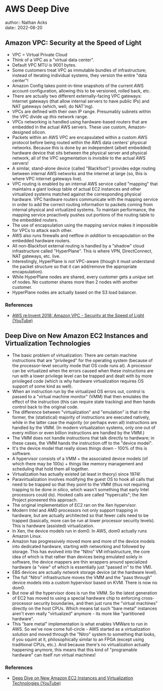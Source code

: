 # AWS Deep Dive

author:: Nathan Acks  
date:: 2022-08-20

## Amazon VPC: Security at the Speed of Light

* VPC = Virtual Private Cloud
* Think of a VPC as a "virtual data center".
* Default VPC MTU is 9001 bytes.
* Some customers treat VPC as immutable bundles of infrastructure; instead of iterating individual systems, they version the entire "data center"!
* Amazon Config takes point-in-time snapshots of the current AWS account configuration, allowing this to be versioned, rolled back, etc.
* There are actually two different externally-facing VPC gateways: Internet gateways (that allow internal servers to have public IPs) and NAT gateways (which, well, do NAT'ing).
* VPCs are defined with their own IP range. Presumably subnets within the VPC divide up *this* network range.
* VPCs networking is handled using hardware-based routers that are embedded in the actual AWS servers. These use custom, Amazon-designed silicon.
* Packets within an AWS VPC are encapsulated within a custom AWS protocol before being routed within the AWS data centers' physical networks. Because this is done by an independent (albeit embedded) hardware device that sits between the physical server and physical network, all of the VPC segmentation is *invisible* to the actual AWS servers!
* A similar, stand-alone device (called "Blackfoot") provides edge routing between internal AWS networks and the internet at large (so, this is where VPC internet gateways live).
* VPC routing is enabled by an internal AWS service called "mapping" that maintains a giant lookup table of actual EC2 instances and other virtualized systems matched against the corresponding physical hardware. VPC hardware routers communicate with the mapping service in order to add the correct routing information to packets coming from internal physical and virtualized systems. To maintain performance, the mapping service proactively pushes out portions of the routing table to the embedded routers.
* The use of encapsulation using the mapping service makes it impossible for VPCs to attack each other.
* AWS also runs firewalls and netflow *in addition* to encapsulation on the embedded hardware routers.
* All non-Blackfoot external routing is handled by a "shadow" cloud infrastructure called "HyperPlane". This is where VPN, DirectConnect, NAT gateways, etc. live.
* Interestingly, HyperPlane is *not* VPC-aware (though it must understand the packet structure so that it can add/remove the appropriate encapsulation).
* While HyperPlane nodes are shared, every customer gets a *unique* set of nodes. No customer shares more than 2 nodes with another customer.
* HyperPlane nodes are actually based on the S3 load balancer.

### References

* [AWS re:Invent 2018: Amazon VPC - Security at the Speed of Light (YouTube)](https://youtu.be/uhXalpNzPU4)

## Deep Dive on New Amazon EC2 Instances and Virtualization Technologies

* The basic problem of virtualization: There are certain machine instructions that are "privileged" for the operating system (because of the processor-level security mode that OS code runs at). A processor can be virtualized when the errors caused when these instructions are run with a lower privilege level can be trapped and dealt with by more privileged code (which is why hardware virtualization requires OS support of some kind as well).
* When an instruction run by the virtualized OS errors out, control is passed to a "virtual machine monitor" (VMM) that then emulates the effect of the instruction (this can require state tracking) and then hands control back to the original code.
* The difference between "virtualization" and "emulation" is that in the former, the (statistical) majority of instructions are executed natively, while in the latter case the majority (or perhaps even all) instructions are handled by the VMM. (In modern virtualization systems, only one out of every million or even billion instructions are handled by the VMM.)
* The VMM does not handle instructions that talk directly to hardware; in these cases, the VMM hands the instruction off to the "device model".
* It's the device model that really slows things down - 100% of this is software.
* A hypervisor consists of a VMM + the associated device models (of which there may be 100s) + things like memory management and scheduling that hold them all together.
* Virtualization has actually existed (at least in theory) since 1974!
* Paravirtualization involves modifying the guest OS to hook all calls that need to be trapped so that they point to the VMM (thus not requiring trapping to be done *in silico*, which wasn't something that early Intel processors could do). Hooked calls are called "hypercalls"; the Xen Project pioneered this approach.
* The original implementation of EC2 ran on the Xen hypervisor.
* Modern Intel and AMD processors not only support trapping in hardware, but are actually architected so that fewer calls need to be trapped (basically, more can be run at lower processor security levels). This is hardware (assisted) virtualization.
* In Xen, the device models run in dom0. In AWS, dom0 actually runs Amazon Linux.
* Amazon has progressively moved more and more of the device models into dedicated hardware, starting with networking and followed by storage. This has evolved into the "Nitro" VM infrastructure, the core idea of which is that rather than devices being emulated solely in software, the device mappers are thin wrappers around specialized hardware (a "view" of which is essentially just "passed in" to the VM).
* EBS devices are actually *network* storage device (at the hardware level).
* The full "Nitro" infrastructure moves the VMM and the "pass through" device models into a custom hypervisor based on KVM. There is now no dom0.
* But now all the hypervisor does is run the VMM. So the latest generation of EC2 has moved to using a special hardware chip to enforcing cross-processor security boundaries, and then just runs the "virtual machines" directly on the host CPUs. Which means tat such "bare metal" instances aren't even really "virtualized" anymore - its more like "partitioned hardware".
* This "bare metal" implementation is what enables VMWare to run in AWS. So we've now come full-circle - AWS started as a virtualization solution and moved through the "Nitro" system to something that looks, if you squint at it, philosophically similar to an FPGA (except using traditional CPUs, etc.). And because there's no virtualization actually happening anymore, this means that this kind of "programable hardware" can itself run virtual machines!

### References

* [Deep Dive on New Amazon EC2 Instances and Virtualization Technologies (YouTube)](https://youtu.be/AAq-DDbFiIE)
